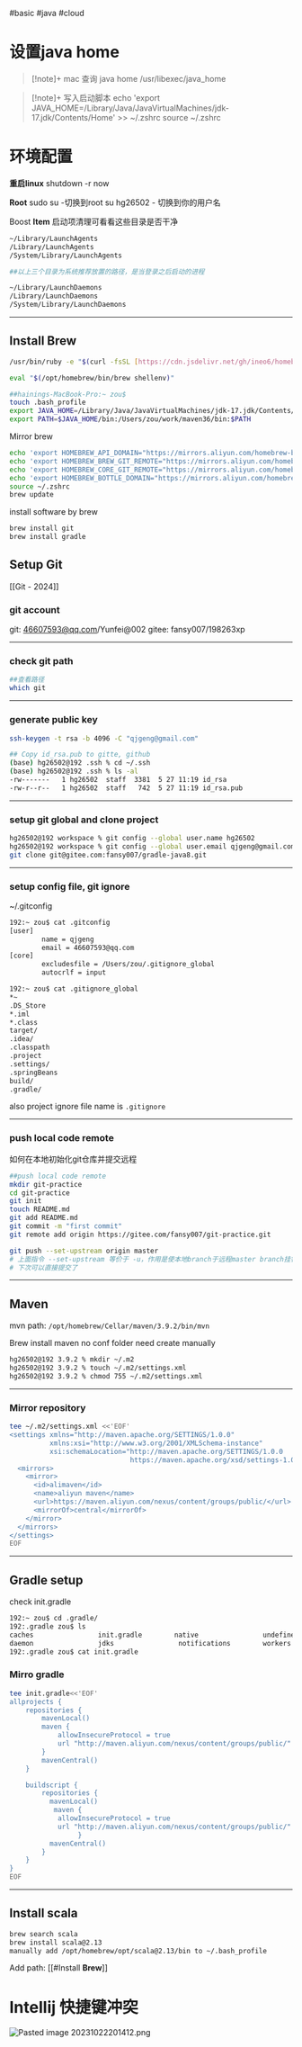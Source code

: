 #basic #java #cloud
# 设置java home
>[!note]+ mac 查询 java home
/usr/libexec/java_home

>[!note]+ 写入启动脚本
echo 'export JAVA_HOME=/Library/Java/JavaVirtualMachines/jdk-17.jdk/Contents/Home' >> ~/.zshrc
source ~/.zshrc

# 环境配置
**重启linux**
shutdown -r now

**Root**
sudo su -切换到root
su hg26502 - 切换到你的用户名

Boost **Item** 启动项清理可看看这些目录是否干净
```sh
~/Library/LaunchAgents
/Library/LaunchAgents
/System/Library/LaunchAgents

##以上三个目录为系统推荐放置的路径，是当登录之后启动的进程

~/Library/LaunchDaemons
/Library/LaunchDaemons
/System/Library/LaunchDaemons
```

---
## Install **Brew**
```sh
/usr/bin/ruby -e "$(curl -fsSL [https://cdn.jsdelivr.net/gh/ineo6/homebrew-install/install](https://cdn.jsdelivr.net/gh/ineo6/homebrew-install/install))"

eval "$(/opt/homebrew/bin/brew shellenv)"

##hainings-MacBook-Pro:~ zou$ 
touch .bash_profile 
export JAVA_HOME=/Library/Java/JavaVirtualMachines/jdk-17.jdk/Contents/Home
export PATH=$JAVA_HOME/bin:/Users/zou/work/maven36/bin:$PATH
```
Mirror brew
```sh
echo 'export HOMEBREW_API_DOMAIN="https://mirrors.aliyun.com/homebrew-bottles/api"' >> ~/.zshrc
echo 'export HOMEBREW_BREW_GIT_REMOTE="https://mirrors.aliyun.com/homebrew/brew.git"' >> ~/.zshrc
echo 'export HOMEBREW_CORE_GIT_REMOTE="https://mirrors.aliyun.com/homebrew/homebrew-core.git"' >> ~/.zshrc
echo 'export HOMEBREW_BOTTLE_DOMAIN="https://mirrors.aliyun.com/homebrew/homebrew-bottles"' >> ~/.zshrc
source ~/.zshrc
brew update
```


install software by brew
```sh
brew install git
brew install gradle
```

## Setup Git
[[Git - 2024]]

### git account
git: 46607593@qq.com/Yunfei@002
gitee: fansy007/198263xp

---
### check git path
```sh
##查看路径
which git 
```

---
### generate public key
```sh
ssh-keygen -t rsa -b 4096 -C "qjgeng@gmail.com"

## Copy id_rsa.pub to gitte, github
(base) hg26502@192 .ssh % cd ~/.ssh
(base) hg26502@192 .ssh % ls -al
-rw-------   1 hg26502  staff  3381  5 27 11:19 id_rsa
-rw-r--r--   1 hg26502  staff   742  5 27 11:19 id_rsa.pub
```

---

### setup git global and clone project
```sh
hg26502@192 workspace % git config --global user.name hg26502
hg26502@192 workspace % git config --global user.email qjgeng@gmail.com
git clone git@gitee.com:fansy007/gradle-java8.git
```

---
### setup config file, git ignore

~/.gitconfig
```sh
192:~ zou$ cat .gitconfig 
[user]
        name = qjgeng
        email = 46607593@qq.com
[core]
        excludesfile = /Users/zou/.gitignore_global
        autocrlf = input

192:~ zou$ cat .gitignore_global 
*~
.DS_Store
*.iml
*.class
target/
.idea/
.classpath
.project
.settings/
.springBeans
build/
.gradle/
```

also project ignore file name is ``.gitignore``

---
### push local code remote
如何在本地初始化git仓库并提交远程
```sh
##push local code remote
mkdir git-practice
cd git-practice
git init 
touch README.md
git add README.md
git commit -m "first commit"
git remote add origin https://gitee.com/fansy007/git-practice.git

git push --set-upstream origin master
# 上面指令 --set-upstream 等价于 -u，作用是使本地branch于远程master branch挂钩
# 下次可以直接提交了
```

---
## Maven
mvn path:
``/opt/homebrew/Cellar/maven/3.9.2/bin/mvn``

Brew install maven no conf folder need create manually
```sh
hg26502@192 3.9.2 % mkdir ~/.m2             
hg26502@192 3.9.2 % touch ~/.m2/settings.xml
hg26502@192 3.9.2 % chmod 755 ~/.m2/settings.xml
```

---
### Mirror repository
```sh
tee ~/.m2/settings.xml <<'EOF'
<settings xmlns="http://maven.apache.org/SETTINGS/1.0.0"
          xmlns:xsi="http://www.w3.org/2001/XMLSchema-instance"
          xsi:schemaLocation="http://maven.apache.org/SETTINGS/1.0.0
                              https://maven.apache.org/xsd/settings-1.0.0.xsd">
  <mirrors>
    <mirror>
      <id>alimaven</id>
      <name>aliyun maven</name>
      <url>https://maven.aliyun.com/nexus/content/groups/public/</url>
      <mirrorOf>central</mirrorOf>       
    </mirror>
  </mirrors>
</settings>
EOF
```

---
## Gradle setup
check init.gradle
```sh
192:~ zou$ cd .gradle/
192:.gradle zou$ ls
caches                init.gradle        native                undefined-build        wrapper
daemon                jdks                notifications        workers
192:.gradle zou$ cat init.gradle
```

### Mirro gradle
```sh
tee init.gradle<<'EOF'
allprojects {
    repositories {
        mavenLocal()
        maven {
            allowInsecureProtocol = true
            url "http://maven.aliyun.com/nexus/content/groups/public/"
        }
        mavenCentral()
    }

    buildscript {
        repositories {
          mavenLocal()
           maven {
            allowInsecureProtocol = true
            url "http://maven.aliyun.com/nexus/content/groups/public/"
                 }
          mavenCentral()
        }
    }
}
EOF
```

---
## Install scala
```sh
brew search scala
brew install scala@2.13
manually add /opt/homebrew/opt/scala@2.13/bin to ~/.bash_profile
```
Add path: [[#Install **Brew**]]

# Intellij 快捷键冲突
![Pasted image 20231022201412.png](Pasted%20image%2020231022201412.png)